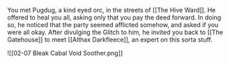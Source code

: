 You met Pugdug, a kind eyed orc, in the streets of [[The Hive Ward]]. He offered to heal you all, asking only that you pay the deed forward. In doing so, he noticed that the party seemed afflicted somehow, and asked if you were all okay. After divulging the Glitch to him, he invited you back to [[The Gatehouse]] to meet [[Althax Darkfleece]], an expert on this sorta stuff.

![[02-07 Bleak Cabal Void Soother.png]]